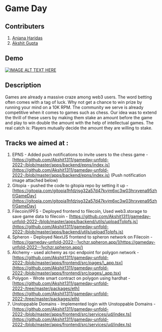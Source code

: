 # Game Day

## Contributers

1. [Anjana Haridas](https://github.com/anjanaaaaaaaa)
2. [Akshit Gupta](https://github.com/Akshit1311)

## Demo

[![IMAGE ALT TEXT HERE](https://img.youtube.com/vi/A361jXefnZA/0.jpg)](https://youtu.be/A361jXefnZA)

## Description

Games are already a massive craze among web3 users. The word betting often comes with a tag of luck. Why not get a chance to win prize by running your mind on a 10K RPM. The community we serve is already competitive when it comes to games such as chess. Our idea was to extend the thrill of these users by making them stake an amount before the game and play to win double the amount with the help of intellectual games. The real catch is: Players mutually decide the amount they are willing to stake.

## Tracks we aimed at :

1. EPNS - Added push notifications to invite users to the chess game - [https://github.com/Akshit1311/gameday-unfold-2022-/blob/master/apps/backend/epns/index.js](https://github.com/Akshit1311/gameday-unfold-2022-/blob/master/apps/backend/epns/index.js) (Push notification image attached below)
2. Gitopia - pushed the code to gitopia repo by setting it up - [https://gitopia.com/gitopia1hfdzjsg32a57d47kvjm6xc3w03hrxyena95zhf/GameDay](https://gitopia.com/gitopia1hfdzjsg32a57d47kvjm6xc3w03hrxyena95zhf/GameDay)
3. Filecoin/IPFS - Deployed frontend to filecoin, Used web3.storage to save game data to filecoin - [https://github.com/Akshit1311/gameday-unfold-2022-/blob/master/apps/backend/utils/uploadToIpfs.js](https://github.com/Akshit1311/gameday-unfold-2022-/blob/master/apps/backend/utils/uploadToIpfs.js)
4. Spheron - Deployed NextJS frontend to spheron network on Filecoin - [https://gameday-unfold-2022--1ychzr.spheron.app/](https://gameday-unfold-2022--1ychzr.spheron.app/)
5. Alchemy - used alchemy as rpc endpoint for polygon network - [https://github.com/Akshit1311/gameday-unfold-2022-/blob/master/apps/frontend/src/pages/\_app.tsx](https://github.com/Akshit1311/gameday-unfold-2022-/blob/master/apps/frontend/src/pages/_app.tsx)
6. Polygon - Wrote smart contract on polygon using hardhat - [https://github.com/Akshit1311/gameday-unfold-2022-/tree/master/packages/eth](https://github.com/Akshit1311/gameday-unfold-2022-/tree/master/packages/eth)
7. Unstoppable Domains - Implemented login with Unstoppable Domains - [https://github.com/Akshit1311/gameday-unfold-2022-/blob/master/apps/frontend/src/services/ud/index.ts](https://github.com/Akshit1311/gameday-unfold-2022-/blob/master/apps/frontend/src/services/ud/index.ts)
